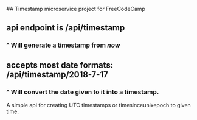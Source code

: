 #A Timestamp microservice project for FreeCodeCamp
## api endpoint is /api/timestamp
### ^ Will generate a timestamp from _now_
## accepts most date formats: /api/timestamp/2018-7-17
### ^ Will convert the date given to it into a timestamp.
A simple api for creating UTC timestamps or timesinceunixepoch to given time.